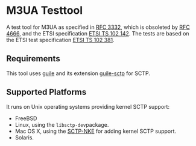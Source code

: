 # M3UA Testtool
A test tool for M3UA as specified in [RFC 3332](https://tools.ietf.org/html/rfc3332),
which is obsoleted by [RFC 4666](https://tools.ietf.org/html/rfc4666), and the ETSI specification
[ETSI TS 102 142](http://www.etsi.org/deliver/etsi_ts/102100_102199/102142/01.01.01_60/ts_102142v010101p.pdf).
The tests are based on the ETSI test specification
[ETSI TS 102 381](http://www.etsi.org/deliver/etsi_ts/102300_102399/102381/01.01.01_60/ts_102381v010101p.pdf).

## Requirements
This tool uses [guile](https://www.gnu.org/software/guile/) and its extension [guile-sctp](https://github.com/nplab/guile-sctp) for SCTP.

## Supported Platforms
It runs on Unix operating systems providing kernel SCTP support:
* FreeBSD
* Linux, using the `libsctp-dev`package.
* Mac OS X, using the [SCTP-NKE](https://github.com/sctplab/SCTP_NKE_ElCapitan) for adding kernel SCTP support.
* Solaris.

